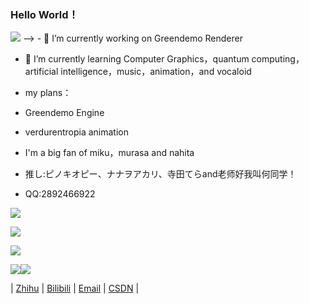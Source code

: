 ### Hello World！
<img src="https://readme-typing-svg.herokuapp.com/?lines=Think%20different;Stay%20hungry%20stay%20foolish;Computer%20graphics%20is%20awesome！&font=Roboto" />
-->
- 🔭 I’m currently working on Greendemo Renderer

- 🌱 I’m currently learning Computer Graphics，quantum computing，artificial intelligence，music，animation，and vocaloid 

- my plans：
- Greendemo Engine
- verdurentropia animation

- I'm a big fan of miku，murasa and nahita

- 推し:ピノキオピー、ナナヲアカリ、寺田てらand老师好我叫何同学！

- QQ:2892466922


![](https://github-readme-stats.vercel.app/api?username=David20080125&show_icons=true&theme=dark&count_private=true)
 
![](https://github-readme-stats.vercel.app/api/top-langs/?username=David20080125&theme=dark&layout=compact)

![](https://activity-graph.herokuapp.com/graph?username=David20080125&theme=github)

![](https://stats.justsong.cn/api/bilibili/?id=1935917667&theme=dark)![](https://stats.justsong.cn/api/bilibili/?id=402733289&theme=dark)

<p align="center">

| 
<a href="https://www.zhihu.com/people/b8e59c8be41a29875c2e26dbd5b7c4a7" target="_blank">Zhihu</a> | 
<a href="https://space.bilibili.com/1935917667" target="_blank">Bilibili</a> |
<a href="mailto:davidqiuhr@outlook.com" target="_blank">Email</a> |
<a href="https://blog.csdn.net/DavidMEMZ?spm=1000.2115.3001.5343" target="_blank">CSDN</a> |
</p>

